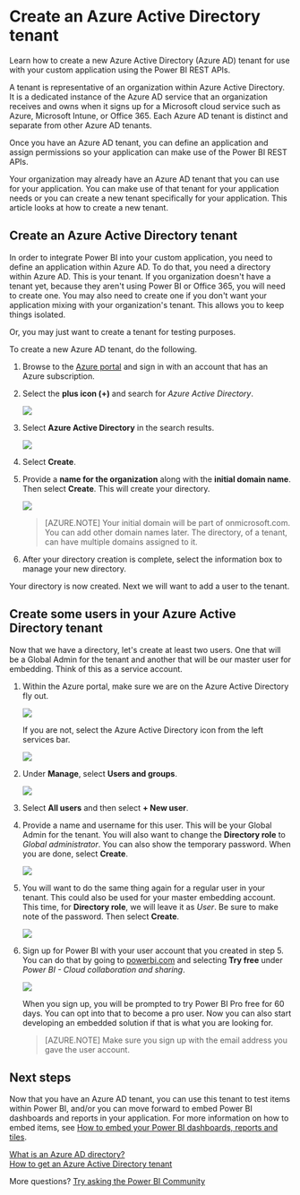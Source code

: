 ﻿<properties
   pageTitle="Create an Azure Active Directory tenant"
   description="Learn how to create a new Azure Active Directory (Azure AD) tenant for use with your custom application using the Power BI REST APIs."
   services="powerbi"
   documentationCenter=""
   authors="guyinacube"
   manager="erikre"
   backup=""
   editor=""
   tags=""
   qualityFocus="no"
   qualityDate=""/>

<tags
   ms.service="powerbi"
   ms.devlang="NA"
   ms.topic="article"
   ms.tgt_pltfrm="NA"
   ms.workload="powerbi"
   ms.date="07/21/2017"
   ms.author="asaxton"/>

# Create an Azure Active Directory tenant

Learn how to create a new Azure Active Directory (Azure AD) tenant for use with your custom application using the Power BI REST APIs.

A tenant is representative of an organization within Azure Active Directory. It is a dedicated instance of the Azure AD service that an organization receives and owns when it signs up for a Microsoft cloud service such as Azure, Microsoft Intune, or Office 365. Each Azure AD tenant is distinct and separate from other Azure AD tenants.

Once you have an Azure AD tenant, you can define an application and assign permissions so your application can make use of the Power BI REST APIs.

Your organization may already have an Azure AD tenant that you can use for your application. You can make use of that tenant for your application needs or you can create a new tenant specifically for your application. This article looks at how to create a new tenant.

## Create an Azure Active Directory tenant

In order to integrate Power BI into your custom application, you need to define an application within Azure AD. To do that, you need a directory within Azure AD. This is your tenant. If you organization doesn't have a tenant yet, because they aren't using Power BI or Office 365, you will need to create one. You may also need to create one if you don't want your application mixing with your organization's tenant. This allows you to keep things isolated.

Or, you may just want to create a tenant for testing purposes.

To create a new Azure AD tenant, do the following.

1. Browse to the [Azure portal](https://portal.azure.com) and sign in with an account that has an Azure subscription.

2. Select the **plus icon (+)** and search for *Azure Active Directory*.

    ![](media/powerbi-developer-create-an-azure-active-directory-tenant/new-directory.png)

3. Select **Azure Active Directory** in the search results.

    ![](media/powerbi-developer-create-an-azure-active-directory-tenant/new-directory2.png)

4. Select **Create**.

5. Provide a **name for the organization** along with the **initial domain name**. Then select **Create**. This will create your directory.

    ![](media/powerbi-developer-create-an-azure-active-directory-tenant/organization-and-domain.png)

    > [AZURE.NOTE] Your initial domain will be part of onmicrosoft.com. You can add other domain names later. The directory, of a tenant, can have multiple domains assigned to it.

6. After your directory creation is complete, select the information box to manage your new directory.

Your directory is now created. Next we will want to add a user to the tenant.

## Create some users in your Azure Active Directory tenant

Now that we have a directory, let's create at least two users. One that will be a Global Admin for the tenant and another that will be our master user for embedding. Think of this as a service account.

1. Within the Azure portal, make sure we are on the Azure Active Directory fly out.

    ![](media/powerbi-developer-create-an-azure-active-directory-tenant/aad-flyout.png)

    If you are not, select the Azure Active Directory icon from the left services bar.

    ![](media/powerbi-developer-create-an-azure-active-directory-tenant/aad-service.png)

2. Under **Manage**, select **Users and groups**.

    ![](media/powerbi-developer-create-an-azure-active-directory-tenant/users-and-groups.png)

3. Select **All users** and then select **+ New user**.

4. Provide a name and username for this user. This will be your Global Admin for the tenant. You will also want to change the **Directory role** to *Global administrator*. You can also show the temporary password. When you are done, select **Create**.

    ![](media/powerbi-developer-create-an-azure-active-directory-tenant/global-admin.png)

5. You will want to do the same thing again for a regular user in your tenant. This could also be used for your master embedding account. This time, for **Directory role**, we will leave it as *User*. Be sure to make note of the password. Then select **Create**.

    ![](media/powerbi-developer-create-an-azure-active-directory-tenant/pbiembed-user.png)

6. Sign up for Power BI with your user account that you created in step 5. You can do that by going to [powerbi.com](https://powerbi.microsoft.com/get-started/) and selecting **Try free** under *Power BI - Cloud collaboration and sharing*.

    ![](media/powerbi-developer-create-an-azure-active-directory-tenant/try-powerbi-free.png)

    When you sign up, you will be prompted to try Power BI Pro free for 60 days. You can opt into that to become a pro user. Now you can also start developing an embedded solution if that is what you are looking for.

    > [AZURE.NOTE] Make sure you sign up with the email address you gave the user account.

## Next steps

Now that you have an Azure AD tenant, you can use this tenant to test items within Power BI, and/or you can move forward to embed Power BI dashboards and reports in your application. For more information on how to embed items, see [How to embed your Power BI dashboards, reports and tiles](powerbi-developer-embedding-content.md).

[What is an Azure AD directory?](https://docs.microsoft.com/azure/active-directory/active-directory-whatis)  
[How to get an Azure Active Directory tenant](https://docs.microsoft.com/azure/active-directory/develop/active-directory-howto-tenant)  

More questions? [Try asking the Power BI Community](http://community.powerbi.com/)